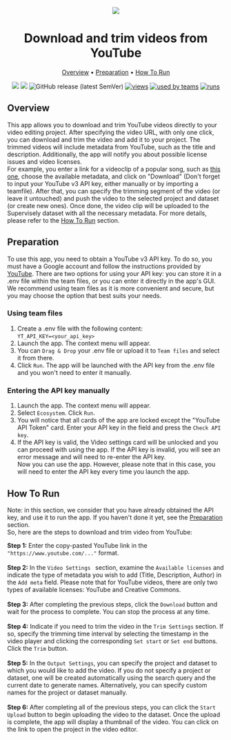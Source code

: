 <div align="center" markdown>
<img src="https://user-images.githubusercontent.com/115161827/226859998-b151fb10-9765-481d-a3d4-94819c9dea75.jpg"/>

# Download and trim videos from YouTube

<p align="center">
  <a href="#Overview">Overview</a> •
  <a href="#Preparation">Preparation</a> •
  <a href="#How-To-Run">How To Run</a>
</p>

[![](https://img.shields.io/badge/supervisely-ecosystem-brightgreen)](https://ecosystem.supervise.ly/apps/supervisely-ecosystem/dev-smart-tool-batched)
[![](https://img.shields.io/badge/slack-chat-green.svg?logo=slack)](https://supervise.ly/slack)
![GitHub release (latest SemVer)](https://img.shields.io/github/v/release/supervisely-ecosystem/dev-smart-tool-batched)
[![views](https://app.supervise.ly/public/api/v3/ecosystem.counters?repo=supervisely-ecosystem/dev-smart-tool-batched&counter=views&label=views)](https://supervise.ly)
[![used by teams](https://app.supervise.ly/public/api/v3/ecosystem.counters?repo=supervisely-ecosystem/dev-smart-tool-batched&counter=downloads&label=used%20by%20teams)](https://supervise.ly)
[![runs](https://app.supervise.ly/public/api/v3/ecosystem.counters?repo=supervisely-ecosystem/dev-smart-tool-batched&counter=runs&label=runs&123)](https://supervise.ly)

</div>

## Overview
This app allows you to download and trim YouTube videos directly to your video editing project. After specifying the video URL, with only one click, you can download and trim the video and add it to your project. The trimmed videos will include metadata from YouTube, such as the title and description. Additionally, the app will notify you about possible license issues and video licenses.<br>
For example, you enter a link for a videoclip of a popular song, such as [this one](https://www.youtube.com/watch?v=dQw4w9WgXcQ), choose the available metadata, and click on "Download" (Don't forget to input your YouTube v3 API key, either manually or by importing a teamfile). After that, you can specify the trimming segment of the video (or leave it untouched) and push the video to the selected project and dataset (or create new ones). Once done, the video clip will be uploaded to the Supervisely dataset with all the necessary metadata. For more details, please refer to the [How To Run](#How-To-Run) section.<br>

## Preparation
To use this app, you need to obtain a YouTube v3 API key. To do so, you must have a Google account and follow the instructions provided by [YouTube](https://developers.google.com/youtube/v3/getting-started). There are two options for using your API key: you can store it in a .env file within the team files, or you can enter it directly in the app's GUI. We recommend using team files as it is more convenient and secure, but you may choose the option that best suits your needs.<br>

### Using team files
1. Create a .env file with the following content:<br>
```YT_API_KEY=<your_api_key>```<br>
3. Launch the app. The context menu will appear.
4. You can `Drag & Drop` your .env file or upload it to `Team files` and select it from there.
5. Click `Run`. The app will be launched with the API key from the .env file and you won't need to enter it manually.<br>

### Entering the API key manually
1. Launch the app. The context menu will appear.<br>
2. Select `Ecosystem`. Click `Run`.
2. You will notice that all cards of the app are locked except the "YouTube API Token" card. Enter your API key in the field and press the `Check API key`.<br>
3. If the API key is valid, the Video settings card will be unlocked and you can proceed with using the app. If the API key is invalid, you will see an error message and will need to re-enter the API key.<br>
Now you can use the app. However, please note that in this case, you will need to enter the API key every time you launch the app.<br>

## How To Run
Note: in this section, we consider that you have already obtained the API key, and use it to run the app. If you haven't done it yet, see the [Preparation](#Preparation) section.<br>
So, here are the steps to download and trim video from YouTube:<br>

**Step 1:** Enter the copy-pasted YouTube link in the `"https://www.youtube.com/..."` format.<br><br>
**Step 2:** In the `Video Settings ` section, examine the `Available licenses` and indicate the type of metadata you wish to add (Title, Description, Author) in the `Add meta` field. Please note that for YouTube videos, there are only two types of available licenses: YouTube and Creative Commons. <br><br>
**Step 3:** After completing the previous steps, click the `Download` button and wait for the process to complete. You can stop the process at any time. <br><br>
**Step 4:** Indicate if you need to trim the video in the `Trim Settings` section. If so, specify the trimming time interval by selecting the timestamp in the video player and clicking the corresponding `Set start` or `Set end` buttons. Click the `Trim` button. <br><br>
**Step 5:** In the `Output Settings`, you can specify the project and dataset to which you would like to add the video. If you do not specify a project or dataset, one will be created automatically using the search query and the current date to generate names. Alternatively, you can specify custom names for the project or dataset manually. <br><br>
**Step 6:** After completing all of the previous steps, you can click the `Start Upload` button to begin uploading the video to the dataset. Once the upload is complete, the app will display a thumbnail of the video. You can click on the link to open the project in the video editor. <br><br>
